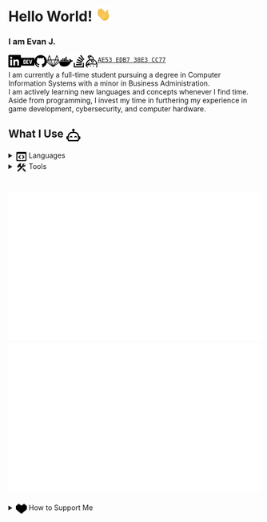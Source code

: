 # Hello World! <a href="#"><img src="https://raw.githubusercontent.com/ejach/ejach/main/assets/wavehand.gif" width="30px"></a>

### I am Evan J.
<a href="https://www.linkedin.com/in/evan-jach/">
  <img align="left" alt="Evan's LinkdeIn" width="25px" src="https://github.com/ejach/ejach/raw/main/assets/linkedin.svg" />
</a>
<a href="https://dev.to/ejach">
  <img align="left" alt="Evan's Dev.to" width="27px" src="https://github.com/ejach/ejach/raw/main/assets/dev-dot-to.svg" />
</a>
<a href="https://github.com/ejach">
  <img align="left" alt="Evan's Github" width="25px" src="https://github.com/ejach/ejach/raw/main/assets/github.svg" />
</a>
<a href="https://gitlab.com/e-jach">
  <img align="left" alt="Evan's Gitlab" width="25px" src="https://github.com/ejach/ejach/raw/main/assets/gitlab.svg" />
</a>
<a href="https://hub.docker.com/u/ejach">
  <img align="left" alt="Evan's Docker" width="27px" src="https://github.com/ejach/ejach/raw/main/assets/docker.svg" />
</a>
<a href="https://stackoverflow.com/users/13417835/ejach">
  <img align="left" alt="Evan's StackOverflow" width="25px" src="https://github.com/ejach/ejach/raw/main/assets/stackoverflow.svg" />
</a>
<a href="https://keybase.io/ejach">
  <img align="left" alt="Evan's Keybase" width="25px" src="https://raw.githubusercontent.com/ejach/ejach/main/assets/keybase.svg" />
</a>

[`AE53 EDB7 38E3 CC77`](https://keybase.io/ejach/pgp_keys.asc)


I am currently a full-time student pursuing a degree in Computer Information Systems with a minor in Business Administration.   
I am actively learning new languages and concepts whenever I find time.   
Aside from programming, I invest my time in furthering my experience in game development, cybersecurity, and computer hardware. 


## What I Use <a href="#"><img align="top" alt="HappyBot" width="30px" src="https://github.com/ejach/ejach/raw/main/assets/robot-happy-outline.svg" /></a> 
<details>
<summary><a href="#"><img align="top" alt="iFrame" width="22px" src="https://github.com/ejach/ejach/raw/main/assets/iframe-outline.svg" /></a> Languages </summary>

- <a href="#"><img align="left" alt="Python" width="22px" src="https://github.com/ejach/ejach/raw/main/assets/python.svg" /></a> Python

- <a href="#"><img align="left" alt="PHP" width="22px" src="https://github.com/ejach/ejach/raw/main/assets/php.svg" /></a> PHP

- <a href="#"><img align="left" alt="MySQL" width="22px" src="https://github.com/ejach/ejach/raw/main/assets/mysql.svg" /></a> MySQL

- <a href="#"><img align="left" alt="JavaScript" width="22px" src="https://github.com/ejach/ejach/raw/main/assets/javascript.svg" /></a> JavaScript

- <a href="#"><img align="left" alt="Java" width="22px" src="https://github.com/ejach/ejach/raw/main/assets/java.svg" /></a> Java 

- <a href="#"><img align="left" alt="C/C++" width="22px" src="https://github.com/ejach/ejach/raw/main/assets/c.svg" /></a> C/C++

</details>

<details>
<summary><a href="#"><img align="top" alt="Wrench" width="22px" src="https://github.com/ejach/ejach/raw/main/assets/hammer-wrench.svg" /></a> Tools </summary>

- <a href="#"><img align="left" alt="Linux" width="22px" src="https://github.com/ejach/ejach/raw/main/assets/linux.svg" /></a>  Linux

- <a href="#"><img align="left" alt="Git" width="22px" src="https://github.com/ejach/ejach/raw/main/assets/git.svg" /></a>  Git

- <a href="#"><img align="left" alt="Docker" width="24px" src="https://github.com/ejach/ejach/raw/main/assets/docker.svg" /></a>  Docker

- <a href="#"><img align="left" alt="Heroku" width="22px" src="https://github.com/ejach/ejach/raw/main/assets/heroku.svg" /></a>  Heroku

- <a href="#"><img align="left" alt="Digial Ocean" width="22px" src="https://github.com/ejach/ejach/raw/main/assets/digitalocean.svg" /></a>  Digital Ocean
  
- <a href="#"><img align="left" alt="PyCharm" width="22px" src="https://raw.githubusercontent.com/ejach/ejach/main/assets/pycharm.svg" /></a>  PyCharm

</details>
  
[![Top Langs](https://github.com/ejach/github-stats-transparent/blob/output/generated/languages.svg)](https://github.com/rahul-jha98/github-stats-transparent)
[![Overview](https://github.com/ejach/github-stats-transparent/blob/output/generated/overview.svg)](https://github.com/rahul-jha98/github-stats-transparent)
==
<details>
<summary><a href="#"><img align="top" alt="Heart" width="22px" src="https://raw.githubusercontent.com/ejach/ejach/main/assets/favorite.svg" /></a> How to Support Me</summary>

- <a href="https://www.buymeacoffee.com/ejach"><img align="left" alt="Buy Me a Coffee" width="25px" src="https://github.com/ejach/ejach/raw/main/assets/buymeacoffee.svg"> Buy Me a Coffee</a> 

- <a href="https://ko-fi.com/ejach"><img align="left" alt="Ko-Fi" width="25px" src="https://github.com/ejach/ejach/raw/main/assets/ko-fi.svg" /> Ko-fi</a>
</details>
